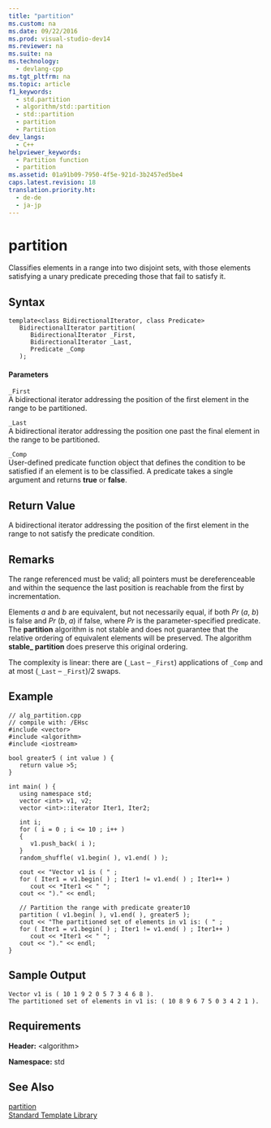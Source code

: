 ```yaml
---
title: "partition"
ms.custom: na
ms.date: 09/22/2016
ms.prod: visual-studio-dev14
ms.reviewer: na
ms.suite: na
ms.technology: 
  - devlang-cpp
ms.tgt_pltfrm: na
ms.topic: article
f1_keywords: 
  - std.partition
  - algorithm/std::partition
  - std::partition
  - partition
  - Partition
dev_langs: 
  - C++
helpviewer_keywords: 
  - Partition function
  - partition
ms.assetid: 01a91b09-7950-4f5e-921d-3b2457ed5be4
caps.latest.revision: 18
translation.priority.ht: 
  - de-de
  - ja-jp
---
```

# partition
Classifies elements in a range into two disjoint sets, with those elements satisfying a unary predicate preceding those that fail to satisfy it.  
  
## Syntax  
  
```  
template<class BidirectionalIterator, class Predicate>  
   BidirectionalIterator partition(  
      BidirectionalIterator _First,   
      BidirectionalIterator _Last,   
      Predicate _Comp  
   );  
```  
  
#### Parameters  
 `_First`  
 A bidirectional iterator addressing the position of the first element in the range to be partitioned.  
  
 `_Last`  
 A bidirectional iterator addressing the position one past the final element in the range to be partitioned.  
  
 `_Comp`  
 User-defined predicate function object that defines the condition to be satisfied if an element is to be classified. A predicate takes a single argument and returns **true** or **false**.  
  
## Return Value  
 A bidirectional iterator addressing the position of the first element in the range to not satisfy the predicate condition.  
  
## Remarks  
 The range referenced must be valid; all pointers must be dereferenceable and within the sequence the last position is reachable from the first by incrementation.  
  
 Elements *a* and *b* are equivalent, but not necessarily equal, if both *Pr* (*a*, *b*) is false and *Pr* (*b*, *a*) if false, where *Pr* is the parameter-specified predicate. The **partition** algorithm is not stable and does not guarantee that the relative ordering of equivalent elements will be preserved. The algorithm **stable_ partition** does preserve this original ordering.  
  
 The complexity is linear: there are (`_Last` – `_First`) applications of `_Comp` and at most (`_Last` – `_First`)/2 swaps.  
  
## Example  
  
```  
// alg_partition.cpp  
// compile with: /EHsc  
#include <vector>  
#include <algorithm>  
#include <iostream>  
  
bool greater5 ( int value ) {  
   return value >5;  
}  
  
int main( ) {  
   using namespace std;  
   vector <int> v1, v2;  
   vector <int>::iterator Iter1, Iter2;  
  
   int i;  
   for ( i = 0 ; i <= 10 ; i++ )  
   {  
      v1.push_back( i );  
   }  
   random_shuffle( v1.begin( ), v1.end( ) );  
  
   cout << "Vector v1 is ( " ;  
   for ( Iter1 = v1.begin( ) ; Iter1 != v1.end( ) ; Iter1++ )  
      cout << *Iter1 << " ";  
   cout << ")." << endl;  
  
   // Partition the range with predicate greater10  
   partition ( v1.begin( ), v1.end( ), greater5 );  
   cout << "The partitioned set of elements in v1 is: ( " ;  
   for ( Iter1 = v1.begin( ) ; Iter1 != v1.end( ) ; Iter1++ )  
      cout << *Iter1 << " ";  
   cout << ")." << endl;  
}  
```  
  
## Sample Output  
  
```  
Vector v1 is ( 10 1 9 2 0 5 7 3 4 6 8 ).  
The partitioned set of elements in v1 is: ( 10 8 9 6 7 5 0 3 4 2 1 ).  
```  
  
## Requirements  
 **Header:** <algorithm\>  
  
 **Namespace:** std  
  
## See Also  
 [partition](../vs140/partition--stl-samples-.md)   
 [Standard Template Library](../vs140/standard-template-library.md)